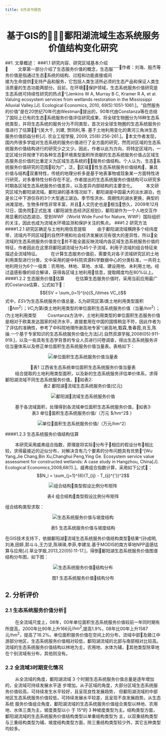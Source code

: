 ```yaml
---
title: 6月读书报告
---
```

<h1><center>基于GIS的鄱阳湖流域生态系统服务价值结构变化研究</h1></center>
<p style="float:right;">---作者：刘海、殷杰等</p>

##1. 文章概述：
###1.1 研究内容、研究区域基本介绍
&emsp;&emsp; 文章第一部分介绍了生态服务价值的概念，生态服务价值是指通过生态系统的结构、过程和功能直接或间接为生命提供支持产品和服务，它包括人类生活所必须的生态产品和保证人类生活质量的生态功能两部分。目前，在环境保护领域，生态系统服务价值研究是生态系统可持续性研究的热点^[Jenkins W A, Murray B C, Kramer R A, et al. Valuing ecosystem services from wetlands restoration in the Mississippi Alluvial Valley.[J]. Ecological Economics, 2010, 69(5):1051-1061.]。“自然服务的价值”是在20世纪70年代由Westman提出的，90年代由Constanza等在总结了国际上已有的生态系统服务价值评估研究成果，将全球生物圈分为16种生态系统类型，并将生态系统的服务分为不同类型，首次对全球生物圈的生态系统服务价值进行了估算^[吴大千, 刘建, 贺同利,等. 基于土地利用变化的黄河三角洲生态服务价值损益分析[J]. 农业工程学报, 2009, 25(8):256-261.]。本文作者发现，国内外很多学姐对生态系统的服务价值进行了全方面的研究，然而对区域的生态系统服务价值结构进行的研究少之又少。因此，作者以此为方向，将特定区域内，一定区域分异规律下的各种生态环境类型面积所贡献的生态系统服务价值占区域生态服务总价值的比重定义为区域生态系统的服务价值结构。个人认为，生态系统服务价值研究的范围较为广，泛，区域性生态系统服务价值结构，兼具价值与结构双重特性，传统的地理分析多是基于地表事物或现象某一方面特性进行研究，对多重特性分析存在不足。作者提出的生态系统服务价值结构可以研究多时期各区域生态系统服务价值差异，以及差异内部结构的主要变化。
&emsp;&emsp; 本文研究区域为鄱阳湖流域。鄱阳湖的基本情况如下，鄱阳湖是中国最大的淡水湖泊，也是长江中下游仅存的3个大型通江湖泊。季节性洪水、周期性的湖水更换，典型的洲滩湿地，生物多样性非常丰富，并且人文历史也是相当悠久，2009年12月12日，国务院正式批准《鄱阳湖生态经济区规划》，鄱阳湖作为一个人地交互作用显著的动态湖泊，受到WWF（World Wide Fund for Nature, WWF）国际组织的关注，因此也成为流域水环境监测和保护关注的焦点。
###1.2 研究方法
####1.2.1 研究区确定与土地利用信息提取
&emsp;&emsp; 由于鄱阳湖流域横跨多个经纬度带，流域内不同区域的自然环境和社会经济发展状况有很大的差异性，所以全流域的生态系统服务价值变化并不能全面反映流域内各区域生态系统服务价值的特征，作者因此在这里将鄱阳湖流域分为45个子流域，利用子流域的组合特征来描述全流域特征。
&emsp;&emsp; 在计算生态服务价值前，需要先对各子流域研究区的土地利用类型进行分类，文中采用的是中科院资源科学数据中心的分类标准，一共将土地利用分为6个一级类：农用地、林地、草地、水域、建设用地、未利用土地。经过遥感影像的综合解译，获得各区域土地利用信息，提取精度均在80%以上。
####1.2.2 生态服务价值估算
&emsp;&emsp; 在估算生态服务价值时，采用当前应用最广的Costanza估算，公式如下：
$$ESV = \sum_{i=1}^{n}(S_i\times VC_i)$$式中，$ESV$为生态系统服务价值总量，$S_i$为研究区第$i$类土地利用类型面积（$hm^2$）；$VC_i$为第$i$类土地利用类型的单位面积生态系统服务价值（当量$/hm^2$）；$i$为土地利用类型
&emsp;&emsp; Cosntanza方法中，土地利用类型的单位面积生态服务价值是相对于欧美发达国家的经济水平，直接套用在中国的国情稍显不符，因此作者为了评估的准确性，参考了中科院地理所谢高地专家^[谢高地,甄霖,鲁春霞,肖玉,陈操.一个基于专家知识的生态系统服务价值化方法[J].自然资源学报,2008(05):911-919.]，以及一些具有生态学背景的专业人员进行问卷调查，得出生态系统服务评估当量体系以及修正单位面积生态系统服务价值当量表。表格如下：

<center>

![单位面积生态系统服务价值当量表](/images/单位面积生态系统服务价值当量表.png)

</center>
<center>表1 江西省生态系统单位面积生态系统服务价值当量表</center>
&emsp;&emsp; 结合提取的土地利用类型面积，以及新的生态系统服务评估单价体系，求得鄱阳湖流域不同生态系统服务价值，如表2:
<center>表2 鄱阳湖流域生态系统服务价值(亿元)</center>
<center>

![鄱阳湖流域生态系统服务价值](/images/鄱阳湖流域生态系统服务价值.png)
</center>
&emsp;&emsp; 基于各流域面积，处理得到各流域单位面积生态系统服务价值，如表3:

<center> 表3 单位面积生态系统服务价值/（万元 $/hm^2$ ）</center>
<center>

![单位面积生态系统服务价值/（万元$/hm^2$）](/images/单位面积生态系统服务价值.png)
</center>

####1.2.3 生态系统服务价值结构估算

&emsp;&emsp; 本研究采用威弗组合指数，原理是将实际分布于相应的假设分布相比较，求得最接近的近似分布，对解决含有几个要素的分布问题具有优势^[Wu Yang,Jie Chang,Bin Xu,Changhui Peng,Ying Ge. Ecosystem service value assessment for constructed wetlands: A case study in Hangzhou, China[J]. Ecological Economics,2008,68(1).]。威弗组合指数计算，采用如下公式：
$$N_i = \sum_{j=1}^{6}(T_{ij} - T_{ij}^{'})^2$$
<center>

![组合结构类型假设比例分布矩阵](/images/组合结构类型.png)
</center>
<center>表4 组合结构类型假设比例分布矩阵</center>

组合结构类型求取：

<center>

![生态系统服务价值与坡度结构](/images/生态系统服务价值与坡度结构.png)
</center>
<center>表5 生态系统服务价值与坡度结构</center>

在GIS技术支持下，依据鄱阳湖流域生态系统服务价值结构类型结果^[孙成明,刘涛,田婷,郭斗斗,王力坚,陈瑛瑛,李菲,李建龙.基于MODIS的南方草地NPP遥感估算与应用[J].草业学报,2013,22(05):11-17.]，得倒鄱阳湖生态系统服务价值图谱结构分布图，如下图：
<center>

![生态系统服务价值结构分布](/images/生态系统服务价值结构分布图.png)
</center>
<center>图1 生态系统服务价值结构分布</center>

## 2. 分析评价
### 2.1 生态系统服务价值分析
&emsp;&emsp; 在全流域尺度上，08年，00年单位面积生态系统服务价值较前一年同时期有所提高，2000年比90年上升166元$/hm^2$,提高$1.9\%$，08年比00年上升1587元$/hm^2$，提高了$18.2\%$。单位面积服务价值在空间上的分布，流域中部及赣江中游部分地区，生态系统服务价值相对较低，鄱阳湖流域的北部与南部相对比较高。流域的生态系统服务价值结构以林地为主，农用地、水体为辅，其他类型除草地在个别流域有分布，其他则没有。
### 2.2 全流域3时期变化情况
&emsp;&emsp; 从全流域的角度，鄱阳湖流域 3 个时期生态系统服务价值总量是逐年增加的，全流域可持续发展水平逐 步增加。从子区域的角度，大部分区域生态系统服务价值较高，可持续发生水平较好，且呈现良性发展趋势， 但鄱阳湖流域的中部地区生态系统服务价值较低，可持续发展水平较差，且呈现不良发展趋势。从生态系统 服务价值组合角度，鄱阳湖流域的生态系统服务价值组合类型以林地、农用地、水体三类为主，坡度类型以小 于 15°的 3 种坡度类型为主。结构类型方面，鄱阳湖流域的生态系统服务价值结构类型以单重结构类型为 主，以双重结构类型与三重结构类型为辅，坡度结构类型方面，除三重结构类型较少外，其它五种类型均较多。